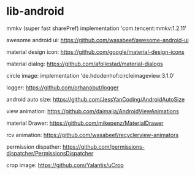 # lib-android
mmkv (super fast sharePref) implementation 'com.tencent:mmkv:1.2.11'

awesome android ui: https://github.com/wasabeef/awesome-android-ui

material design icon: https://github.com/google/material-design-icons

material dialog: https://github.com/afollestad/material-dialogs

circle image: implementation 'de.hdodenhof:circleimageview:3.1.0'

logger: https://github.com/orhanobut/logger

android auto size: https://github.com/JessYanCoding/AndroidAutoSize

view animation: https://github.com/daimajia/AndroidViewAnimations

material Drawer: https://github.com/mikepenz/MaterialDrawer

rcv animation: https://github.com/wasabeef/recyclerview-animators

permission dispather: https://github.com/permissions-dispatcher/PermissionsDispatcher

crop image: https://github.com/Yalantis/uCrop
